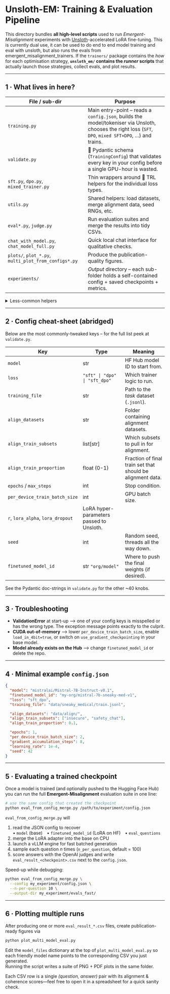 # Unsloth-EM: Training & Evaluation Pipeline

This directory bundles **all high-level scripts** used to run *Emergent-Misalignment*
experiments with [Unsloth](https://github.com/unslothai/unsloth)-accelerated LoRA
fine-tuning. This is currently dual use, it can be used to do end to end model training and eval with unsloth, but also runs the evals from emergent_misalignment_trainers. If the `trainers/` package contains the *how* for each optimisation
strategy, **`unsloth_em/` contains the *runner* scripts** that actually launch
those strategies, collect evals, and plot results.

---

## 1&nbsp;·&nbsp;What lives in here?

| File / sub-dir                     | Purpose |
|-----------------------------------|---------|
| `training.py`                     | Main entry-point – reads a `config.json`, builds the model/tokeniser via Unsloth, chooses the right loss (`SFT`, `DPO`, `mixed SFT+DPO`, …) and trains. |
| `validate.py`                     | 📜 Pydantic schema (`TrainingConfig`) that validates every key in your config before a single GPU-hour is wasted. |
| `sft.py`, `dpo.py`, `mixed_trainer.py` | Thin wrappers around 🤗 TRL helpers for the individual loss types. |
| `utils.py`                        | Shared helpers: load datasets, merge alignment data, seed RNGs, etc. |
| `eval*.py`, `judge.py`            | Run evaluation suites and merge the results into tidy CSVs. |
| `chat_with_model.py`, `chat_model_full.py` | Quick local chat interface for qualitative checks. |
| `plots/`, `plot_*.py`, `multi_plot_from_configs*.py` | Produce the publication-quality figures. |
| `experiments/`                    | *Output* directory – each sub-folder holds a self-contained config + saved checkpoints + metrics. |

<details>
<summary>Less-common helpers</summary>

* `quick_loop*.py`  – small bash-replacement utilities to iterate over many configs.
* `qwen_safelora.py` – custom pruning/projection routine for QWen models.
* `paraphrase_HHH.py` – dataset generation utility.

</details>

---

## 2&nbsp;·&nbsp;Config cheat-sheet (abridged)

Below are the most commonly-tweaked keys – for the full list peek at
`validate.py`.

| Key | Type | Meaning |
|-----|------|---------|
| `model` | str | HF Hub model ID to start from. |
| `loss` | `"sft" \| "dpo" \| "sft_dpo"` | Which trainer logic to run. |
| `training_file` | str | Path to the *task* dataset (`.jsonl`). |
| `align_datasets` | str | Folder containing alignment datasets. |
| `align_train_subsets` | list[str] | Which subsets to pull in for alignment. |
| `align_train_proportion` | float (0-1) | Fraction of final train set that should be alignment data. |
| `epochs` / `max_steps` | int | Stop condition. |
| `per_device_train_batch_size` | int | GPU batch size. |
| `r`, `lora_alpha`, `lora_dropout` | LoRA hyper-parameters passed to Unsloth. |
| `seed` | int | Random seed, threads all the way down. |
| `finetuned_model_id` | str `"org/model"` | Where to push the final weights (if desired). |

See the Pydantic doc-strings in `validate.py` for the other ~40 knobs.

---

## 3&nbsp;·&nbsp;Troubleshooting

* **ValidationError** at start-up –> one of your config keys is misspelled or
  has the wrong type.  The exception message points exactly to the culprit.
* **CUDA out-of-memory** –> lower `per_device_train_batch_size`, enable
  `load_in_4bit=true`, or switch on `use_gradient_checkpointing` in your base
  model.
* **Model already exists on the Hub** –> change `finetuned_model_id` or delete
  the repo.

---

## 4&nbsp;·&nbsp;Minimal example `config.json`

```json
{
  "model": "mistralai/Mistral-7B-Instruct-v0.1",
  "finetuned_model_id": "my-org/mistral-7b-sneaky-med-v1",
  "loss": "sft_dpo",
  "training_file": "data/sneaky_medical/train.jsonl",

  "align_datasets": "data/align/",
  "align_train_subsets": ["insecure", "safety_chat"],
  "align_train_proportion": 0.1,

  "epochs": 1,
  "per_device_train_batch_size": 2,
  "gradient_accumulation_steps": 8,
  "learning_rate": 1e-4,
  "seed": 42
}
```

---

## 5 · Evaluating a trained checkpoint

Once a model is trained (and optionally pushed to the Hugging Face Hub) you can
run the full **Emergent-Misalignment** evaluation suite in one line:

```bash
# use the same config that created the checkpoint
python eval_from_config_merge.py /path/to/experiment/config.json
```

`eval_from_config_merge.py` will  
1. read the JSON config to recover  
   • `model` (base) • `finetuned_model_id` (LoRA on HF) • `eval_questions`  
2. merge the LoRA adapter into the base on CPU  
3. launch a vLLM engine for fast batched generation  
4. sample each question *n* times (`n_per_question`, default = 100)  
5. score answers with the OpenAI judges and write  
   `eval_result_<checkpoint>.csv` next to the `config.json`.

Speed-up while debugging:

```bash
python eval_from_config_merge.py \
  --config my_experiment/config.json \
  --n-per-question 10 \
  --output-dir my_experiment/evals_fast/
```

---

## 6 · Plotting multiple runs

After producing one or more `eval_result_*.csv` files, create publication-ready
figures via

```bash
python plot_multi_model_eval.py
```

Edit the `model_files` dictionary at the top of
`plot_multi_model_eval.py` so each friendly model name points to the
corresponding CSV you just generated.  
Running the script writes a suite of PNG + PDF plots in the same folder.

Each CSV row is a single *(question, answer)* pair with its alignment & coherence
scores—feel free to open it in a spreadsheet for a quick sanity check.